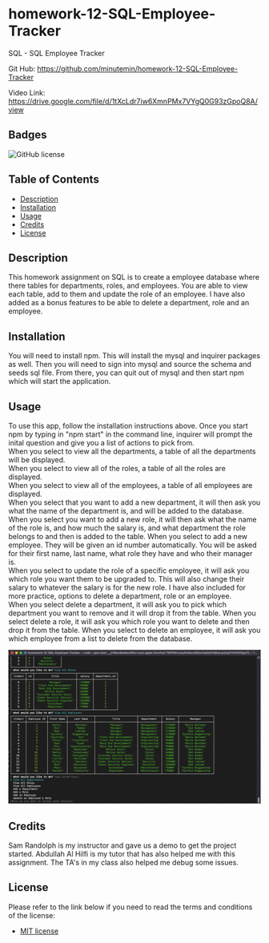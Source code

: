 # homework-12-SQL-Employee-Tracker

SQL - SQL Employee Tracker

Git Hub: https://github.com/minutemin/homework-12-SQL-Employee-Tracker

Video Link: https://drive.google.com/file/d/1tXcLdr7iw6XmnPMx7VYgQ0G93zGpoQ8A/view

## Badges
![GitHub license](https://img.shields.io/badge/license-MIT-blue.svg)

## Table of Contents
- [Description](#description)
- [Installation](#installation)
- [Usage](#usage)
- [Credits](#credits)
- [License](#license)

## Description

This homework assignment on SQL is to create a employee database where there tables for departments, roles, and employees.  You are able to view each table, add to them and update the role of an employee.  I have also added as a bonus features to be able to delete a department, role and an employee. 

## Installation

You will need to install npm. This will install the mysql and inquirer packages as well.  Then you will need to sign into mysql and source the schema and seeds sql file.  From there, you can quit out of mysql and then start npm which will start the application. 

## Usage

To use this app, follow the installation instructions above.  Once you start npm by typing in "npm start" in the command line, inquirer will prompt the inital question and give you a list of actions to pick from.  
When you select to view all the departments, a table of all the departments will be displayed.  
When you select to view all of the roles, a table of all the roles are displayed.  
When you select to view all of the employees, a table of all employees are displayed.  
When you select that you want to add a new department, it will then ask you what the name of the department is, and will be added to the database.  
When you select you want to add a new role, it will then ask what the name of the role is, and how much the salary is, and what department the role belongs to and then is added to the table. 
When you select to add a new employee.  They will be given an id number automatically. You will be asked for their first name, last name, what role they have and who their manager is.  
When you select to update the role of a specific employee, it will ask you which role you want them to be upgraded to. This will also change their salary to whatever the salary is for the new role. 
I have also included for more practice, options to delete a department, role or an employee.  
When you select delete a department, it will ask you to pick which department you want to remove and it will drop it from the table.
When you select delete a role, it will ask you which role you want to delete and then drop it from the table. 
When you select to delete an employee, it will ask you which employee from a list to delete from the database.  

![Screenshot of SQL tables in terminal](assets/Sql-12-SS.png)

## Credits

Sam Randolph is my instructor and gave us a demo to get the project started.
Abdullah Al Hilfi is my tutor that has also helped me with this assignment. 
The TA's in my class also helped me debug some issues. 

## License
Please refer to the link below if you need to read the terms and conditions of the license:
* [MIT license](https://choosealicense.com/licenses/mit/)

